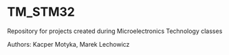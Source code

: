 # TM_STM32

Repository for projects created during Microelectronics Technology classes

Authors:
Kacper Motyka,
Marek Lechowicz
